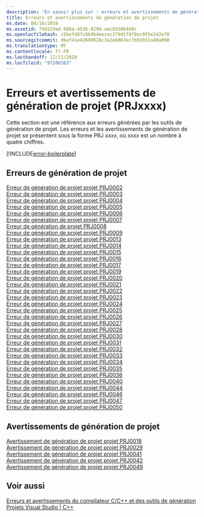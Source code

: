 ```yaml
---
description: 'En savoir plus sur : erreurs et avertissements de génération de projet (PRJxxxx)'
title: Erreurs et avertissements de génération de projet
ms.date: 04/16/2019
ms.assetid: 79d223ed-986a-4536-8299-aec8356b449c
ms.openlocfilehash: c5befd87c0b4b4eecec279d1f8f8ec9f5e342e78
ms.sourcegitcommit: d6af41e42699628c3e2e6063ec7b03931a49a098
ms.translationtype: MT
ms.contentlocale: fr-FR
ms.lasthandoff: 12/11/2020
ms.locfileid: "97206563"
---
```

# <a name="project-build-errors-and-warnings-prjxxxx"></a>Erreurs et avertissements de génération de projet (PRJxxxx)

Cette section est une référence aux erreurs générées par les outils de génération de projet. Les erreurs et les avertissements de génération de projet se présentent sous la forme PRJ *xxxx*, où *xxxx* est un nombre à quatre chiffres.

[!INCLUDE[error-boilerplate](../../error-messages/includes/error-boilerplate.md)]

## <a name="project-build-errors"></a>Erreurs de génération de projet

[Erreur de génération de projet projet PRJ0002](project-build-error-prj0002.md) \
[Erreur de génération de projet projet PRJ0003](project-build-error-prj0003.md) \
[Erreur de génération de projet projet PRJ0004](project-build-error-prj0004.md) \
[Erreur de génération de projet projet PRJ0005](project-build-error-prj0005.md) \
[Erreur de génération de projet projet PRJ0006](project-build-error-prj0006.md) \
[Erreur de génération de projet projet PRJ0007](project-build-error-prj0007.md) \
[Erreur de génération de projet PRJ0008](project-build-error-prj0008.md) \
[Erreur de génération de projet projet PRJ0009](project-build-error-prj0009.md) \
[Erreur de génération de projet projet PRJ0013](project-build-error-prj0013.md) \
[Erreur de génération de projet projet PRJ0014](project-build-error-prj0014.md) \
[Erreur de génération de projet projet PRJ0015](project-build-error-prj0015.md) \
[Erreur de génération de projet projet PRJ0016](project-build-error-prj0016.md) \
[Erreur de génération de projet projet PRJ0017](project-build-error-prj0017.md) \
[Erreur de génération de projet projet PRJ0019](project-build-error-prj0019.md) \
[Erreur de génération de projet projet PRJ0020](project-build-error-prj0020.md) \
[Erreur de génération de projet projet PRJ0021](project-build-error-prj0021.md) \
[Erreur de génération de projet projet PRJ0022](project-build-error-prj0022.md) \
[Erreur de génération de projet projet PRJ0023](project-build-error-prj0023.md) \
[Erreur de génération de projet projet PRJ0024](project-build-error-prj0024.md) \
[Erreur de génération de projet projet PRJ0025](project-build-error-prj0025.md) \
[Erreur de génération de projet projet PRJ0026](project-build-error-prj0026.md) \
[Erreur de génération de projet projet PRJ0027](project-build-error-prj0027.md) \
[Erreur de génération de projet projet PRJ0028](project-build-error-prj0028.md) \
[Erreur de génération de projet projet PRJ0030](project-build-error-prj0030.md) \
[Erreur de génération de projet projet PRJ0031](project-build-error-prj0031.md) \
[Erreur de génération de projet projet PRJ0032](project-build-error-prj0032.md) \
[Erreur de génération de projet projet PRJ0033](project-build-error-prj0033.md) \
[Erreur de génération de projet projet PRJ0034](project-build-error-prj0034.md) \
[Erreur de génération de projet projet PRJ0035](project-build-error-prj0035.md) \
[Erreur de génération de projet projet PRJ0036](project-build-error-prj0036.md) \
[Erreur de génération de projet projet PRJ0040](project-build-error-prj0040.md) \
[Erreur de génération de projet projet PRJ0044](project-build-error-prj0044.md) \
[Erreur de génération de projet projet PRJ0046](project-build-error-prj0046.md) \
[Erreur de génération de projet projet PRJ0047](project-build-error-prj0047.md) \
[Erreur de génération de projet projet PRJ0050](project-build-error-prj0050.md)

## <a name="project-build-warnings"></a>Avertissements de génération de projet

[Avertissement de génération de projet projet PRJ0018](project-build-warning-prj0018.md) \
[Avertissement de génération de projet projet PRJ0029](project-build-warning-prj0029.md) \
[Avertissement de génération de projet projet PRJ0041](project-build-warning-prj0041.md) \
[Avertissement de génération de projet projet PRJ0042](project-build-warning-prj0042.md) \
[Avertissement de génération de projet projet PRJ0049](project-build-warning-prj0049.md)

## <a name="see-also"></a>Voir aussi

[Erreurs et avertissements du compilateur C/C++ et des outils de génération](../compiler-errors-1/c-cpp-build-errors.md) \
[Projets Visual Studio | C++](../../build/creating-and-managing-visual-cpp-projects.md)
